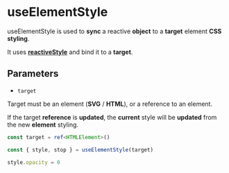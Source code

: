 # useElementStyle

useElementStyle is used to **sync** a reactive **object** to a **target** element **CSS styling**.

It uses [**reactiveStyle**](/api/reactive-style) and bind it to a **target**.

## Parameters

- `target`

Target must be an element (**SVG** / **HTML**), or a reference to an element.

If the target **reference** is **updated**, the **current** style will be **updated** from the new **element** styling.

```typescript
const target = ref<HTMLElement>()

const { style, stop } = useElementStyle(target)

style.opacity = 0
```
